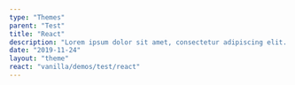 ```yaml
---
type: "Themes"
parent: "Test"
title: "React"
description: "Lorem ipsum dolor sit amet, consectetur adipiscing elit. Nunc tempus laoreet leo sit amet iaculis."
date: "2019-11-24"
layout: "theme"
react: "vanilla/demos/test/react"
---
```

